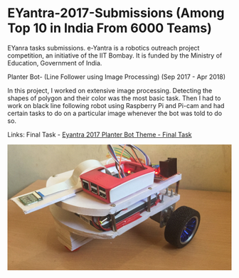 # EYantra-2017-Submissions (Among Top 10 in India From 6000 Teams)
EYanra tasks submissions. e-Yantra is a robotics outreach project competition, an initiative of the IIT Bombay. It is funded by the Ministry of Education, Government of India.


Planter Bot- (Line Follower using Image Processing)
(Sep 2017 - Apr 2018)

In this project, I worked on extensive image processing. Detecting the shapes of polygon and their color was the most basic task. Then I had to work on black line following robot using Raspberry Pi and Pi-cam and had certain tasks to do on a particular image whenever the bot was told to do so.

Links:
Final Task - [Eyantra 2017 Planter Bot Theme - Final Task](https://youtu.be/vYROlWqvKRE?t=71)

![bot image](https://github.com/dhanrajbhosale/EYantra-2017-Submissions/blob/bbe9095436691962b9d3dede314e0f45ffe7a01e/bot.JPG?raw=true)
